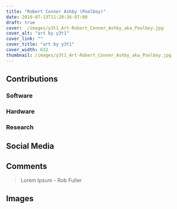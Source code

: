 ```yaml
---
title: "Robert Conner Ashby (Poolboy)"
date: 2019-07-13T11:20:26-07:00
draft: true
cover:  /images/y3t1_Art-Robert_Conner_Ashby_aka_Poolboy.jpg
cover_alt: "art by y3t1"
cover_link: ""
cover_title: "art by y3t1"
cover_width: 632
thumbnail: /images/y3t1_Art-Robert_Conner_Ashby_aka_Poolboy.jpg
---
```



## Contributions

### Software

### Hardware

### Research

## Social Media

## Comments

> Lorem Ipsum - Rob Fuller

## Images
